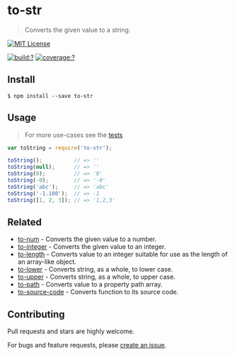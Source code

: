 # to-str

> Converts the given value to a string.



[![MIT License](https://img.shields.io/badge/license-MIT_License-green.svg?style=flat-square)](https://github.com/bubkoo/to-str/blob/master/LICENSE)

[![build:?](https://img.shields.io/travis/bubkoo/to-str/master.svg?style=flat-square)](https://travis-ci.org/bubkoo/to-str)
[![coverage:?](https://img.shields.io/coveralls/bubkoo/to-str/master.svg?style=flat-square)](https://coveralls.io/github/bubkoo/to-str)


## Install

```
$ npm install --save to-str 
```


## Usage

> For more use-cases see the [tests](https://github.com/bubkoo/to-str/blob/master/test/spec/index.js)

```js
var toString = require('to-str');

toString();          // => ''
toString(null);      // => ''
toString(0);         // => '0'
toString(-0);        // => '-0'
toString('abc');     // => 'abc'
toString('-1.100');  // => -1
toString([1, 2, 3]); // => '1,2,3'
```

## Related

- [to-num](https://github.com/bubkoo/to-num) - Converts the given value to a number.
- [to-integer](https://github.com/bubkoo/to-integer) - Converts the given value to an integer.
- [to-length](https://github.com/bubkoo/to-length) - Converts value to an integer suitable for use as the length of an array-like object.
- [to-lower](https://github.com/bubkoo/to-lower) - Converts string, as a whole, to lower case.
- [to-upper](https://github.com/bubkoo/to-upper) - Converts string, as a whole, to upper case.
- [to-path](https://github.com/bubkoo/to-path) - Converts value to a property path array. 
- [to-source-code](https://github.com/bubkoo/to-source-code.git) - Converts function to its source code.


## Contributing

Pull requests and stars are highly welcome.

For bugs and feature requests, please [create an issue](https://github.com/bubkoo/to-str/issues/new).
